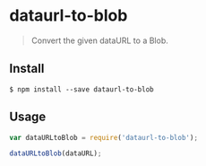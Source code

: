 # dataurl-to-blob

> Convert the given dataURL to a Blob.

## Install

```
$ npm install --save dataurl-to-blob
```

## Usage

```js
var dataURLtoBlob = require('dataurl-to-blob');

dataURLtoBlob(dataURL);
```